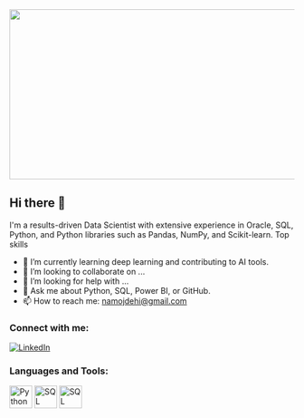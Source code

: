 <img src="https://media.licdn.com/dms/image/C4D12AQGD_su1k14bYA/article-cover_image-shrink_720_1280/0/1583217310732?e=2147483647&v=beta&t=an15cumXvL1rLYucw3WqOUkf-27-B-l52jkmpEfPaKw" width="800" height="300">

## Hi there 👋
I'm a results-driven Data Scientist with extensive experience in Oracle, SQL, Python, and Python libraries such as Pandas, NumPy, and Scikit-learn. 
Top skills
- 🌱 I’m currently learning deep learning and contributing to AI tools.
- 👯 I’m looking to collaborate on ...
- 🤔 I’m looking for help with ...
- 💬 Ask me about Python, SQL, Power BI, or GitHub.
- 📫 How to reach me: namojdehi@gmail.com
### Connect with me:
[![LinkedIn](https://img.shields.io/badge/LinkedIn-Connect-blue)](https://www.linkedin.com/in/nahidmozhdehi)


### Languages and Tools:
<img src="https://upload.wikimedia.org/wikipedia/commons/c/c3/Python-logo-notext.svg" alt="Python Logo" width="40" height="40">
<img src="https://static-00.iconduck.com/assets.00/sql-database-sql-azure-icon-1955x2048-4pmty46t.png" alt="SQL Logo" width="40" height="40">

<img src="https://upload.wikimedia.org/wikipedia/commons/8/87/Sql_data_base_with_logo.png" alt="SQL Logo" width="40" height="40">
<!--
**namozhdehi/namozhdehi** is a ✨ _special_ ✨ repository because its `README.md` (this file) appears on your GitHub profile.

Here are some ideas to get you started:
Top skills
- 🌱 I’m currently learning deep learning and contributing to AI tools.
- 👯 I’m looking to collaborate on ...
- 🤔 I’m looking for help with ...
- 💬 Ask me about Python, SQL, Power BI, or GitHub.
- 📫 How to reach me: namojdehi@gmail.com
- 🔭 I’m currently working on ...
- 😄 Pronouns: ...
- ⚡ Fun fact: ...
-->
